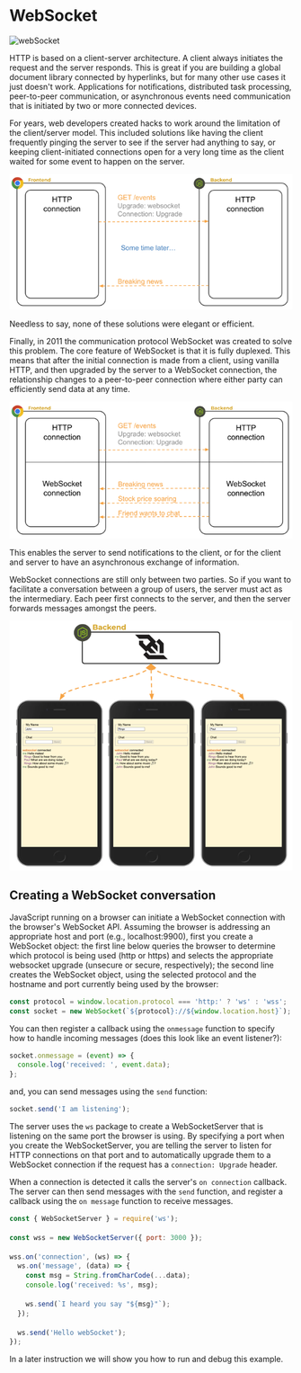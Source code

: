 # WebSocket

![webSocket](webServicesWebSocketsLogo.png)

HTTP is based on a client-server architecture. A client always initiates the request and the server responds. This is great if you are building a global document library connected by hyperlinks, but for many other use cases it just doesn't work. Applications for notifications, distributed task processing, peer-to-peer communication, or asynchronous events need communication that is initiated by two or more connected devices.

For years, web developers created hacks to work around the limitation of the client/server model. This included solutions like having the client frequently pinging the server to see if the server had anything to say, or keeping client-initiated connections open for a very long time as the client waited for some event to happen on the server.

![alt text](webSocketLongPoll.png)

Needless to say, none of these solutions were elegant or efficient.

Finally, in 2011 the communication protocol WebSocket was created to solve this problem. The core feature of WebSocket is that it is fully duplexed. This means that after the initial connection is made from a client, using vanilla HTTP, and then upgraded by the server to a WebSocket connection, the relationship changes to a peer-to-peer connection where either party can efficiently send data at any time.

![WebSocket Upgrade](webSocketUpgrade.png)

This enables the server to send notifications to the client, or for the client and server to have an asynchronous exchange of information.

WebSocket connections are still only between two parties. So if you want to facilitate a conversation between a group of users, the server must act as the intermediary. Each peer first connects to the server, and then the server forwards messages amongst the peers.

![WebSocket Peers](webSocketPeers.png)

## Creating a WebSocket conversation

JavaScript running on a browser can initiate a WebSocket connection with the browser's WebSocket API. Assuming the browser is addressing an appropriate host and port (e.g., localhost:9900), first you create a WebSocket object: the first line below queries the browser to determine which protocol is being used (http or https) and selects the appropriate websocket upgrade (unsecure or secure, respectively); the second line creates the WebSocket object, using the selected protocol and the hostname and port currently being used by the browser:

```js
const protocol = window.location.protocol === 'http:' ? 'ws' : 'wss';
const socket = new WebSocket(`${protocol}://${window.location.host}`);
```

You can then register a callback using the `onmessage` function to specify how to handle incoming messages (does this look like an event listener?):

```js
socket.onmessage = (event) => {
  console.log('received: ', event.data);
};
```

and, you can send messages using the `send` function:

```js
socket.send('I am listening');
```

The server uses the `ws` package to create a WebSocketServer that is listening on the same port the browser is using. By specifying a port when you create the WebSocketServer, you are telling the server to listen for HTTP connections on that port and to automatically upgrade them to a WebSocket connection if the request has a `connection: Upgrade` header.

When a connection is detected it calls the server's `on connection` callback. The server can then send messages with the `send` function, and register a callback using the `on message` function to receive messages.

```js
const { WebSocketServer } = require('ws');

const wss = new WebSocketServer({ port: 3000 });

wss.on('connection', (ws) => {
  ws.on('message', (data) => {
    const msg = String.fromCharCode(...data);
    console.log('received: %s', msg);

    ws.send(`I heard you say "${msg}"`);
  });

  ws.send('Hello webSocket');
});
```

In a later instruction we will show you how to run and debug this example.
